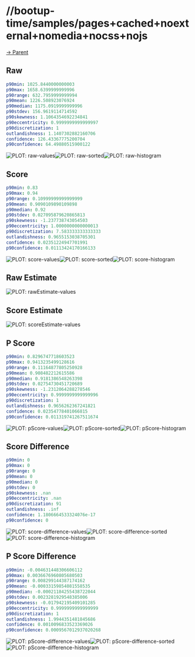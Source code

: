 
# //bootup-time/samples/pages+cached+noexternal+nomedia+nocss+nojs

[→ Parent](../..)


## Raw


```yaml
p90min: 1025.8440000000003
p90max: 1658.6399999999996
p90range: 632.7959999999994
p90mean: 1226.508923076924
p90median: 1175.0919999999996
p90stdev: 156.9619114714592
p90skewness: 1.1064354692234841
p90eccentricity: 0.9999999999999997
p90discretization: 1
outlandishness: 1.1407302882160706
confidence: 126.43367775200704
p90confidence: 64.49880515900122

```

![PLOT: raw-values](./raw/values.svg)![PLOT: raw-sorted](./raw/sorted.svg)![PLOT: raw-histogram](./raw/histogram.svg)
## Score


```yaml
p90min: 0.83
p90max: 0.94
p90range: 0.10999999999999999
p90mean: 0.9090109890109898
p90median: 0.92
p90stdev: 0.027095879620865813
p90skewness: -1.237738743054503
p90eccentricity: 1.0000000000000013
p90discretization: 7.583333333333333
outlandishness: 0.9655153038705301
confidence: 0.02351224947701991
p90confidence: 0.01113424170166133

```

![PLOT: score-values](./score/values.svg)![PLOT: score-sorted](./score/sorted.svg)![PLOT: score-histogram](./score/histogram.svg)
## Raw Estimate

![PLOT: rawEstimate-values](./rawEstimate/values.svg)
## Score Estimate

![PLOT: scoreEstimate-values](./scoreEstimate/values.svg)
## P Score


```yaml
p90min: 0.8296747718603523
p90max: 0.9413235499128616
p90range: 0.11164877805250928
p90mean: 0.908482212615586
p90median: 0.9181386548263398
p90stdev: 0.02754730451720689
p90skewness: -1.2312064288278546
p90eccentricity: 0.9999999999999996
p90discretization: 1
outlandishness: 0.9656262367241821
confidence: 0.02354778401066815
p90confidence: 0.011319741267511674

```

![PLOT: pScore-values](./pScore/values.svg)![PLOT: pScore-sorted](./pScore/sorted.svg)![PLOT: pScore-histogram](./pScore/histogram.svg)
## Score Difference


```yaml
p90min: 0
p90max: 0
p90range: 0
p90mean: 0
p90median: 0
p90stdev: 0
p90skewness: .nan
p90eccentricity: .nan
p90discretization: 91
outlandishness: .inf
confidence: 1.1806664533324076e-17
p90confidence: 0

```

![PLOT: score-difference-values](./score-difference/values.svg)![PLOT: score-difference-sorted](./score-difference/sorted.svg)![PLOT: score-difference-histogram](./score-difference/histogram.svg)
## P Score Difference


```yaml
p90min: -0.004631448306606112
p90max: 0.0036676960805680503
p90range: 0.008299144387174162
p90mean: -0.00033159854081558535
p90median: -0.00021184255438722044
p90stdev: 0.0023281929548385006
p90skewness: -0.017942195409101285
p90eccentricity: 0.9999999999999999
p90discretization: 1
outlandishness: 1.9944351481845686
confidence: 0.0010096833523369026
p90confidence: 0.0009567012937020268

```

![PLOT: pScore-difference-values](./pScore-difference/values.svg)![PLOT: pScore-difference-sorted](./pScore-difference/sorted.svg)![PLOT: pScore-difference-histogram](./pScore-difference/histogram.svg)